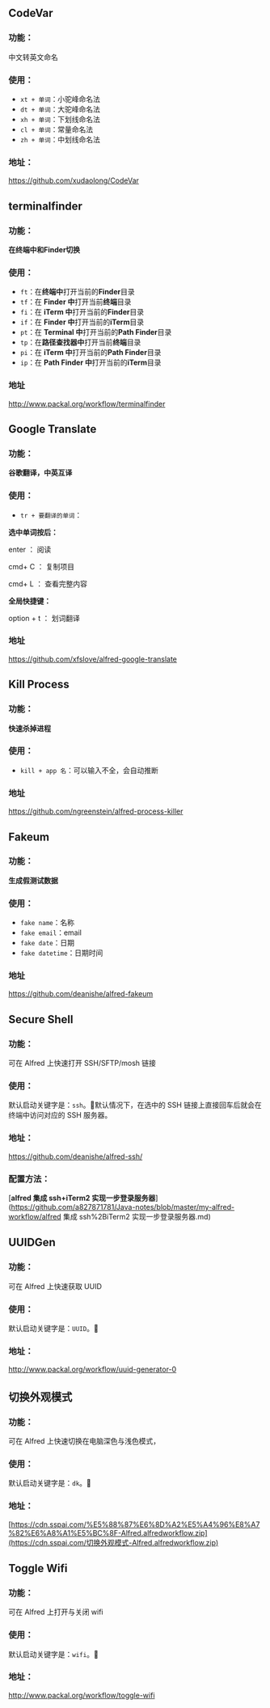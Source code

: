 

## CodeVar

### 功能：

中文转英文命名

### 使用：

-   `xt + 单词`：小驼峰命名法
-   `dt + 单词`：大驼峰命名法
-   `xh + 单词`：下划线命名法
-   `cl + 单词`：常量命名法
-   `zh + 单词`：中划线命名法

### 地址：

https://github.com/xudaolong/CodeVar

##  terminalfinder

### 功能：

**在终端中和Finder切换**

### 使用：

-   `ft`：在**终端中**打开当前的**Finder**目录
-   `tf`：在 **Finder 中**打开当前**终端**目录
-   `fi`：在 **iTerm 中**打开当前的**Finder**目录
-   `if`：在 **Finder 中**打开当前的**iTerm**目录
-   `pt`：在 **Terminal 中**打开当前的**Path Finder**目录
-   `tp`：在**路径查找器中**打开当前**终端**目录
-   `pi`：在 **iTerm 中**打开当前的**Path Finder**目录
-   `ip`：在 **Path Finder 中**打开当前的**iTerm**目录

### 地址

http://www.packal.org/workflow/terminalfinder

## Google Translate

### 功能：

**谷歌翻译，中英互译**

### 使用：

-   `tr + 要翻译的单词`：

**选中单词按后：**

enter ： 阅读

cmd+ C ： 复制项目

cmd+ L ： 查看完整内容

**全局快捷键：**

option  + t ： 划词翻译

### 地址

https://github.com/xfslove/alfred-google-translate



## Kill Process

### 功能：

**快速杀掉进程**

### 使用：

-   `kill + app 名`：可以输入不全，会自动推断

### 地址

https://github.com/ngreenstein/alfred-process-killer



## Fakeum

### 功能：

**生成假测试数据**

### 使用：

-   `fake name`：名称
-   `fake email`：email
-   `fake date`：日期
-   `fake datetime`：日期时间

### 地址

https://github.com/deanishe/alfred-fakeum

## Secure Shell

### 功能：

可在 Alfred 上快速打开 SSH/SFTP/mosh 链接

### 使用：

默认启动关键字是：`ssh`。默认情况下，在选中的 SSH 链接上直接回车后就会在终端中访问对应的 SSH 服务器。

### 地址：

https://github.com/deanishe/alfred-ssh/

### 配置方法：

[**alfred 集成 ssh+iTerm2 实现一步登录服务器**](https://github.com/a827871781/Java-notes/blob/master/my-alfred-workflow/alfred 集成 ssh%2BiTerm2 实现一步登录服务器.md)

## UUIDGen

### 功能：

可在 Alfred 上快速获取 UUID

### 使用：

默认启动关键字是：`UUID`。

### 地址：

http://www.packal.org/workflow/uuid-generator-0



## 切换外观模式

### 功能：

可在 Alfred 上快速切换在电脑深色与浅色模式，

### 使用：

默认启动关键字是：`dk`。

### 地址：

[https://cdn.sspai.com/%E5%88%87%E6%8D%A2%E5%A4%96%E8%A7%82%E6%A8%A1%E5%BC%8F-Alfred.alfredworkflow.zip](https://cdn.sspai.com/切换外观模式-Alfred.alfredworkflow.zip)



## Toggle Wifi

### 功能：

可在 Alfred 上打开与关闭 wifi

### 使用：

默认启动关键字是：`wifi`。

### 地址：

http://www.packal.org/workflow/toggle-wifi
